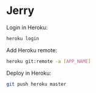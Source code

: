 # Jerry

Login in Heroku:
```sh
heroku login
```

Add Heroku remote:
```sh
heroku git:remote -a [APP_NAME]
```

Deploy in Heroku:
```sh
git push heroku master
```